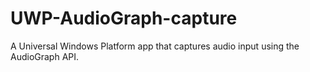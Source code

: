 # UWP-AudioGraph-capture
A Universal Windows Platform app that captures audio input using the AudioGraph API.
